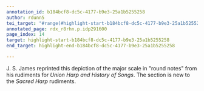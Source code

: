 ```yaml
---
annotation_id: b184bcf8-dc5c-4177-b9e3-25a1b5255258
author: rdunn5
tei_target: "#range(#highlight-start-b184bcf8-dc5c-4177-b9e3-25a1b5255258, #highlight-end-b184bcf8-dc5c-4177-b9e3-25a1b5255258)"
annotated_page: rdx_r8rhn.p.idp291600
page_index: 14
target: highlight-start-b184bcf8-dc5c-4177-b9e3-25a1b5255258
end_target: highlight-end-b184bcf8-dc5c-4177-b9e3-25a1b5255258

---
```

J. S. James reprinted this depiction of the major scale in "round notes" from his rudiments for *Union Harp and History of Songs*. The section is new to the *Sacred Harp* rudiments.